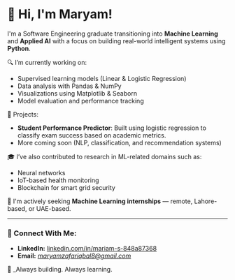 # 👋 Hi, I'm Maryam!

I'm a Software Engineering graduate transitioning into **Machine Learning** and **Applied AI** with a focus on building real-world intelligent systems using **Python**.

🔍 I’m currently working on:
- Supervised learning models (Linear & Logistic Regression)
- Data analysis with Pandas & NumPy
- Visualizations using Matplotlib & Seaborn
- Model evaluation and performance tracking

📁 Projects:
- **Student Performance Predictor**: Built using logistic regression to classify exam success based on academic metrics.
- More coming soon (NLP, classification, and recommendation systems)

🎓 I’ve also contributed to research in ML-related domains such as:
- Neural networks
- IoT-based health monitoring
- Blockchain for smart grid security

📍 I'm actively seeking **Machine Learning internships** — remote, Lahore-based, or UAE-based.

---

### 🔗 Connect With Me:
- **LinkedIn:** [linkedin.com/in/mariam-s-848a87368](https://linkedin.com/in/mariam-s-848a87368)
- **Email:** *maryamzafariqbal8@gmail.com*

🌱 _Always building. Always learning.
